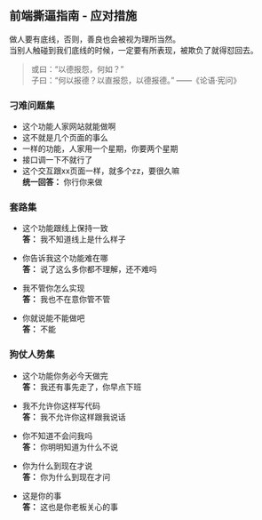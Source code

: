 ## 前端撕逼指南 - 应对措施

做人要有底线，否则，善良也会被视为理所当然。  
当别人触碰到我们底线的时候，一定要有所表现，被欺负了就得怼回去。

> 或曰：“以德报怨，何如？”  
> 子曰：“何以报德？以直报怨，以德报德。” ——《论语·宪问》

### 刁难问题集

+ 这个功能人家网站就能做啊
+ 这不就是几个页面的事么
+ 一样的功能，人家用一个星期，你要两个星期
+ 接口调一下不就行了
+ 这个交互跟xx页面一样，就多个zz，要很久嘛  
**统一回答：** 你行你来做

### 套路集

+ 这个功能跟线上保持一致  
**答：** 我不知道线上是什么样子

+ 你告诉我这个功能难在哪  
**答：** 说了这么多你都不理解，还不难吗

+ 我不管你怎么实现  
**答：** 我也不在意你管不管

+ 你就说能不能做吧  
**答：** 不能

### 狗仗人势集

+ 这个功能你务必今天做完  
**答：** 我还有事先走了，你早点下班

+ 我不允许你这样写代码  
**答：** 我不允许你这样跟我说话

+ 你不知道不会问我吗  
**答：** 你明明知道为什么不说

+ 你为什么到现在才说  
**答：** 你为什么到现在才问

+ 这是你的事  
**答：** 这也是你老板关心的事
